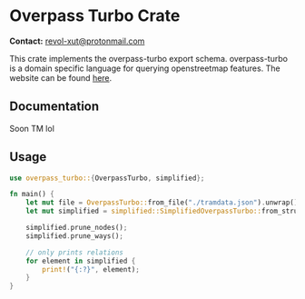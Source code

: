 # Overpass Turbo Crate

**Contact:** <revol-xut@protonmail.com>

This crate implements the overpass-turbo export schema. overpass-turbo 
is a domain specific language for querying openstreetmap features. The 
website can be found [here](https://overpass-turbo.eu/).

## Documentation

Soon TM lol

## Usage

```rust
use overpass_turbo::{OverpassTurbo, simplified};

fn main() {
    let mut file = OverpassTurbo::from_file("./tramdata.json").unwrap();
    let mut simplified = simplified::SimplifiedOverpassTurbo::from_struct(file);

    simplified.prune_nodes();
    simplified.prune_ways();

    // only prints relations
    for element in simplified {
        print!("{:?}", element);
    }
}
```


